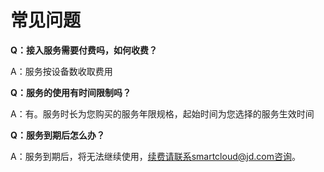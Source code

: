# 常见问题

**Q：接入服务需要付费吗，如何收费？**

A：服务按设备数收取费用

**Q：服务的使用有时间限制吗？**

A：有。服务时长为您购买的服务年限规格，起始时间为您选择的服务生效时间

**Q：服务到期后怎么办？**

A：服务到期后，将无法继续使用，续费请联系smartcloud@jd.com咨询。

